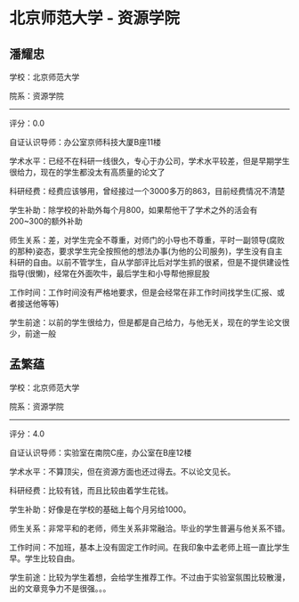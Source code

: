 # 北京师范大学 - 资源学院

## 潘耀忠

学校：北京师范大学

院系：资源学院

* * *

评分：0.0

自证认识导师：办公室京师科技大厦B座11楼

学术水平：已经不在科研一线很久，专心于办公司，学术水平较差，但是早期学生很给力，现在的学生都没太有高质量的论文了

科研经费：经费应该够用，曾经接过一个3000多万的863，目前经费情况不清楚

学生补助：除学校的补助外每个月800，如果帮他干了学术之外的活会有200~300的额外补助

师生关系：差，对学生完全不尊重，对师门的小导也不尊重，平时一副领导(腐败的那种)姿态，要求学生完全按照他的想法办事(为他的公司服务)，学生没有自主科研的自由。以前不管学生，自从学部评比后对学生抓的很紧，但是不提供建设性指导(很懒)，经常在外面吹牛，最后学生和小导帮他擦屁股

工作时间：工作时间没有严格地要求，但是会经常在非工作时间找学生(汇报、或者接送他等等)

学生前途：以前的学生很给力，但是都是自己给力，与他无关，现在的学生论文很少，前途一般

## 孟繁蕴

学校：北京师范大学

院系：资源学院

* * *

评分：4.0

自证认识导师：实验室在南院C座，办公室在B座12楼

学术水平：不算顶尖，但在资源方面也还过得去。不以论文见长。

科研经费：比较有钱，而且比较由着学生花钱。

学生补助：好像是在学校的基础上每个月另给1000。

师生关系：非常平和的老师，师生关系非常融洽。毕业的学生普遍与他关系不错。

工作时间：不加班，基本上没有固定工作时间。在我印象中孟老师上班一直比学生早。学生比较自由。

学生前途：比较为学生着想，会给学生推荐工作。不过由于实验室氛围比较散漫，出的文章竞争力不是很强。。。